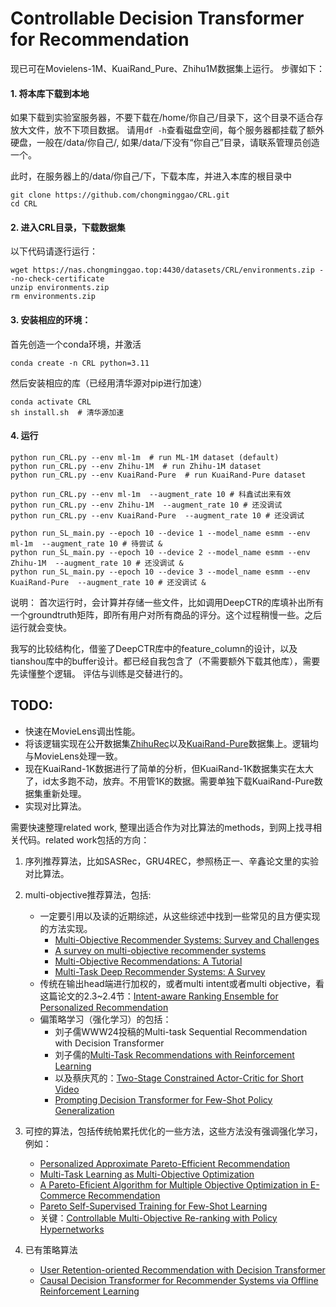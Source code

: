 # Controllable Decision Transformer for Recommendation

现已可在Movielens-1M、KuaiRand_Pure、Zhihu1M数据集上运行。
步骤如下：


#### 1. 将本库下载到本地
如果下载到实验室服务器，不要下载在/home/你自己/目录下，这个目录不适合存放大文件，放不下项目数据。
请用`df -h`查看磁盘空间，每个服务器都挂载了额外硬盘，一般在/data/你自己/, 如果/data/下没有“你自己”目录，请联系管理员创造一个。

此时，在服务器上的/data/你自己/下，下载本库，并进入本库的根目录中
```shell
git clone https://github.com/chongminggao/CRL.git
cd CRL
```

#### 2. 进入CRL目录，下载数据集
以下代码请逐行运行：
```shell
wget https://nas.chongminggao.top:4430/datasets/CRL/environments.zip --no-check-certificate
unzip environments.zip
rm environments.zip
```

#### 3. 安装相应的环境：
首先创造一个conda环境，并激活
```shell
conda create -n CRL python=3.11
```
然后安装相应的库（已经用清华源对pip进行加速）
```shell
conda activate CRL
sh install.sh  # 清华源加速
```

#### 4. 运行
```shell
python run_CRL.py --env ml-1m  # run ML-1M dataset (default) 
python run_CRL.py --env Zhihu-1M  # run Zhihu-1M dataset
python run_CRL.py --env KuaiRand-Pure  # run KuaiRand-Pure dataset

python run_CRL.py --env ml-1m  --augment_rate 10 # 科鑫试出来有效 
python run_CRL.py --env Zhihu-1M  --augment_rate 10 # 还没调试
python run_CRL.py --env KuaiRand-Pure  --augment_rate 10 # 还没调试

python run_SL_main.py --epoch 10 --device 1 --model_name esmm --env ml-1m  --augment_rate 10 # 待尝试 & 
python run_SL_main.py --epoch 10 --device 2 --model_name esmm --env Zhihu-1M  --augment_rate 10 # 还没调试 &
python run_SL_main.py --epoch 10 --device 3 --model_name esmm --env KuaiRand-Pure  --augment_rate 10 # 还没调试 &
```
说明：
首次运行时，会计算并存储一些文件，比如调用DeepCTR的库填补出所有一个groundtruth矩阵，即所有用户对所有商品的评分。这个过程稍慢一些。之后运行就会变快。

我写的比较结构化，借鉴了DeepCTR库中的feature_column的设计，以及tianshou库中的buffer设计。都已经自我包含了（不需要额外下载其他库），需要先读懂整个逻辑。
评估与训练是交替进行的。

## TODO:

- 快速在MovieLens调出性能。
- 将该逻辑实现在公开数据集[ZhihuRec](https://github.com/THUIR/ZhihuRec-Dataset?tab=readme-ov-file)以及[KuaiRand-Pure](https://kuairand.com/)数据集上。逻辑均与MovieLens处理一致。
- 现在KuaiRand-1K数据进行了简单的分析，但KuaiRand-1K数据集实在太大了，id太多跑不动，放弃。不用管1K的数据。需要单独下载KuaiRand-Pure数据集重新处理。
- 实现对比算法。

需要快速整理related work, 整理出适合作为对比算法的methods，到网上找寻相关代码。related work包括的方向：
   1. 序列推荐算法，比如SASRec，GRU4REC，参照杨正一、辛鑫论文里的实验对比算法。
   2. multi-objective推荐算法，包括:
      - 一定要引用以及读的近期综述，从这些综述中找到一些常见的且方便实现的方法实现。
        - [Multi-Objective Recommender Systems: Survey and Challenges](https://arxiv.org/pdf/2210.10309.pdf)
        - [A survey on multi-objective recommender systems](https://www.frontiersin.org/articles/10.3389/fdata.2023.1157899/full)
        - [Multi-Objective Recommendations: A Tutorial](https://arxiv.org/pdf/2108.06367.pdf)
        - [Multi-Task Deep Recommender Systems: A Survey](https://arxiv.org/pdf/2302.03525.pdf)
      - 传统在输出head端进行加权的，或者multi intent或者multi objective，看这篇论文的2.3~2.4节：[Intent-aware Ranking Ensemble for Personalized Recommendation](https://arxiv.org/pdf/2304.07450.pdf)
      - 偏策略学习（强化学习）的包括：
        - 刘子儒WWW24投稿的Multi-task Sequential Recommendation with Decision Transformer
        - 刘子儒的[Multi-Task Recommendations with Reinforcement Learning](https://arxiv.org/pdf/2302.03328.pdf)
        - 以及蔡庆芃的：[Two-Stage Constrained Actor-Critic for Short Video](https://arxiv.org/pdf/2302.01680.pdf)
        - [Prompting Decision Transformer for Few-Shot Policy Generalization](https://proceedings.mlr.press/v162/xu22g/xu22g.pdf)
   3. 可控的算法，包括传统帕累托优化的一些方法，这些方法没有强调强化学习，例如：
      - [Personalized Approximate Pareto-Efficient Recommendation](https://nlp.csai.tsinghua.edu.cn/~xrb/publications/WWW-21_PAPERec.pdf)
      - [Multi-Task Learning as Multi-Objective Optimization](https://proceedings.neurips.cc/paper/2018/file/432aca3a1e345e339f35a30c8f65edce-Paper.pdf)
      - [A Pareto-Eficient Algorithm for Multiple Objective Optimization in E-Commerce Recommendation](http://ofey.me/papers/Pareto.pdf)
      - [Pareto Self-Supervised Training for Few-Shot Learning](https://openaccess.thecvf.com/content/CVPR2021/papers/Chen_Pareto_Self-Supervised_Training_for_Few-Shot_Learning_CVPR_2021_paper.pdf)
      - 关键：[Controllable Multi-Objective Re-ranking with Policy Hypernetworks](https://arxiv.org/pdf/2306.05118.pdf)
   
   4. 已有策略算法
      - [User Retention-oriented Recommendation with Decision Transformer](https://arxiv.org/pdf/2303.06347.pdf)
      - [Causal Decision Transformer for Recommender Systems via Offline Reinforcement Learning](https://arxiv.org/pdf/2304.07920.pdf)
   

    

